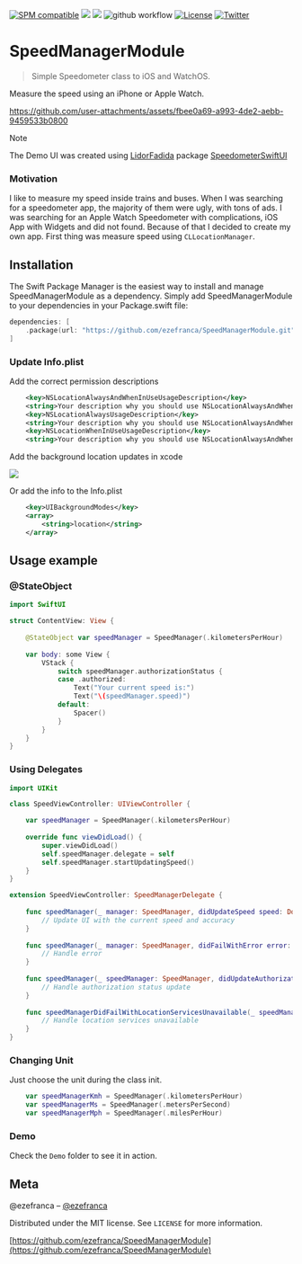 <p align="center" >
</p>

[![SPM compatible](https://img.shields.io/badge/SPM-compatible-4BC51D.svg?style=flat)](https://github.com/apple/swift-package-manager)
[![](https://img.shields.io/endpoint?url=https%3A%2F%2Fswiftpackageindex.com%2Fapi%2Fpackages%2Fezefranca%2FSpeedManagerModule%2Fbadge%3Ftype%3Dswift-versions)](https://swiftpackageindex.com/ezefranca/SpeedManagerModule)
[![](https://img.shields.io/endpoint?url=https%3A%2F%2Fswiftpackageindex.com%2Fapi%2Fpackages%2Fezefranca%2FSpeedManagerModule%2Fbadge%3Ftype%3Dplatforms)](https://swiftpackageindex.com/ezefranca/SpeedManagerModule)
![github workflow](https://github.com/ezefranca/SpeedManagerModule/actions/workflows/swift.yml/badge.svg)
[![License][license-image]][license-url]
[![Twitter](https://img.shields.io/badge/twitter-@ezefranca-blue.svg?style=flat)](http://twitter.com/ezefranca)

# SpeedManagerModule
> Simple Speedometer class to iOS and WatchOS.

Measure the speed using an iPhone or Apple Watch.


https://github.com/user-attachments/assets/fbee0a69-a993-4de2-aebb-9459533b0800

> [!NOTE]
> The Demo UI was created using [LidorFadida](https://github.com/LidorFadida/) package [SpeedometerSwiftUI](https://github.com/LidorFadida/SpeedometerSwiftUI)

### Motivation

I like to measure my speed inside trains and buses. When I was searching for a speedometer app, the majority of them were ugly, with tons of ads. I was searching for an Apple Watch Speedometer with complications, iOS App with Widgets and did not found. Because of that I decided to create my own app. First thing was measure speed using `CLLocationManager`.

## Installation

The Swift Package Manager is the easiest way to install and manage SpeedManagerModule as a dependency.
Simply add SpeedManagerModule to your dependencies in your Package.swift file:

```swift
dependencies: [
    .package(url: "https://github.com/ezefranca/SpeedManagerModule.git")
]
```

### Update Info.plist

Add the correct permission descriptions

```xml
    <key>NSLocationAlwaysAndWhenInUseUsageDescription</key>
    <string>Your description why you should use NSLocationAlwaysAndWhenInUseUsageDescription</string>
    <key>NSLocationAlwaysUsageDescription</key>
    <string>Your description why you should use NSLocationAlwaysAndWhenInUseUsageDescription</string>
    <key>NSLocationWhenInUseUsageDescription</key>
    <string>Your description why you should use NSLocationAlwaysAndWhenInUseUsageDescription</string>
```

Add the background location updates in xcode

![](https://raw.githubusercontent.com/ezefranca/SpeedManagerModule/main/.github/backgroundmodes.png)

Or add the info to the Info.plist

```xml
    <key>UIBackgroundModes</key>
    <array>
        <string>location</string>
    </array>
```

## Usage example

### @StateObject

```swift
import SwiftUI

struct ContentView: View {
    
    @StateObject var speedManager = SpeedManager(.kilometersPerHour)
    
    var body: some View {
        VStack {
            switch speedManager.authorizationStatus {
            case .authorized:
                Text("Your current speed is:")
                Text("\(speedManager.speed)")
            default:
                Spacer()
            }
        }
    }
}
```

### Using Delegates

```swift
import UIKit

class SpeedViewController: UIViewController {

    var speedManager = SpeedManager(.kilometersPerHour)
    
    override func viewDidLoad() {
        super.viewDidLoad()
        self.speedManager.delegate = self
        self.speedManager.startUpdatingSpeed()
    }
}

extension SpeedViewController: SpeedManagerDelegate {
    
    func speedManager(_ manager: SpeedManager, didUpdateSpeed speed: Double, speedAccuracy: Double) {
        // Update UI with the current speed and accuracy
    }
    
    func speedManager(_ manager: SpeedManager, didFailWithError error: Error) {
        // Handle error
    }
    
    func speedManager(_ speedManager: SpeedManager, didUpdateAuthorizationStatus status: SpeedManagerAuthorizationStatus) {
        // Handle authorization status update
    }
    
    func speedManagerDidFailWithLocationServicesUnavailable(_ speedManager: SpeedManager) {
        // Handle location services unavailable
    }
}
```

### Changing Unit

Just choose the unit during the class init.

```swift
    var speedManagerKmh = SpeedManager(.kilometersPerHour)
    var speedManagerMs = SpeedManager(.metersPerSecond)
    var speedManagerMph = SpeedManager(.milesPerHour)
```

### Demo 

Check the `Demo` folder to see it in action.


## Meta

@ezefranca – [@ezefranca](https://twitter.com/ezefranca) 

Distributed under the MIT license. See `LICENSE` for more information.

[https://github.com/ezefranca/SpeedManagerModule](https://github.com/ezefranca/SpeedManagerModule)

[swift-image]:https://img.shields.io/badge/swift-5.0-orange.svg
[swift-url]: https://swift.org/
[license-image]: https://img.shields.io/badge/License-MIT-blue.svg
[license-url]: https://github.com/git/git-scm.com/blob/main/MIT-LICENSE.txt
